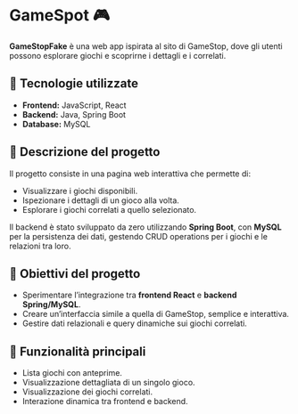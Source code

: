 # GameSpot 🎮

**GameStopFake** è una web app ispirata al sito di GameStop, dove gli utenti possono esplorare giochi e scoprirne i dettagli e i correlati.  

## 🔧 Tecnologie utilizzate
- **Frontend:** JavaScript, React  
- **Backend:** Java, Spring Boot  
- **Database:** MySQL  

## 📝 Descrizione del progetto
Il progetto consiste in una pagina web interattiva che permette di:
- Visualizzare i giochi disponibili.  
- Ispezionare i dettagli di un gioco alla volta.  
- Esplorare i giochi correlati a quello selezionato.  

Il backend è stato sviluppato da zero utilizzando **Spring Boot**, con **MySQL** per la persistenza dei dati, gestendo CRUD operations per i giochi e le relazioni tra loro.  

## 🚀 Obiettivi del progetto
- Sperimentare l’integrazione tra **frontend React** e **backend Spring/MySQL**.  
- Creare un’interfaccia simile a quella di GameStop, semplice e interattiva.  
- Gestire dati relazionali e query dinamiche sui giochi correlati.  

## 📂 Funzionalità principali
- Lista giochi con anteprime.  
- Visualizzazione dettagliata di un singolo gioco.  
- Visualizzazione dei giochi correlati.  
- Interazione dinamica tra frontend e backend.  
